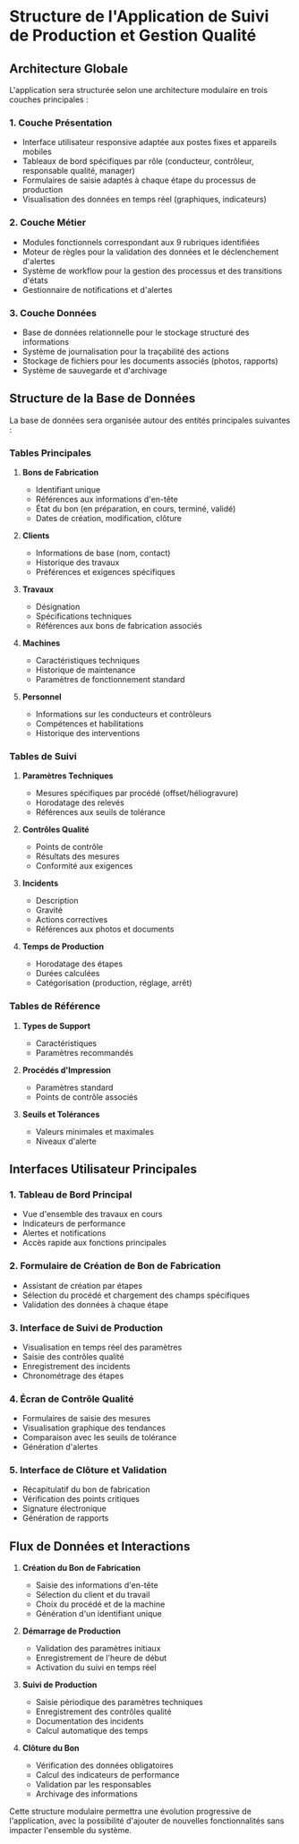 # Structure de l'Application de Suivi de Production et Gestion Qualité

## Architecture Globale

L'application sera structurée selon une architecture modulaire en trois couches principales :

### 1. Couche Présentation
- Interface utilisateur responsive adaptée aux postes fixes et appareils mobiles
- Tableaux de bord spécifiques par rôle (conducteur, contrôleur, responsable qualité, manager)
- Formulaires de saisie adaptés à chaque étape du processus de production
- Visualisation des données en temps réel (graphiques, indicateurs)

### 2. Couche Métier
- Modules fonctionnels correspondant aux 9 rubriques identifiées
- Moteur de règles pour la validation des données et le déclenchement d'alertes
- Système de workflow pour la gestion des processus et des transitions d'états
- Gestionnaire de notifications et d'alertes

### 3. Couche Données
- Base de données relationnelle pour le stockage structuré des informations
- Système de journalisation pour la traçabilité des actions
- Stockage de fichiers pour les documents associés (photos, rapports)
- Système de sauvegarde et d'archivage

## Structure de la Base de Données

La base de données sera organisée autour des entités principales suivantes :

### Tables Principales
1. **Bons de Fabrication**
   - Identifiant unique
   - Références aux informations d'en-tête
   - État du bon (en préparation, en cours, terminé, validé)
   - Dates de création, modification, clôture

2. **Clients**
   - Informations de base (nom, contact)
   - Historique des travaux
   - Préférences et exigences spécifiques

3. **Travaux**
   - Désignation
   - Spécifications techniques
   - Références aux bons de fabrication associés

4. **Machines**
   - Caractéristiques techniques
   - Historique de maintenance
   - Paramètres de fonctionnement standard

5. **Personnel**
   - Informations sur les conducteurs et contrôleurs
   - Compétences et habilitations
   - Historique des interventions

### Tables de Suivi
1. **Paramètres Techniques**
   - Mesures spécifiques par procédé (offset/héliogravure)
   - Horodatage des relevés
   - Références aux seuils de tolérance

2. **Contrôles Qualité**
   - Points de contrôle
   - Résultats des mesures
   - Conformité aux exigences

3. **Incidents**
   - Description
   - Gravité
   - Actions correctives
   - Références aux photos et documents

4. **Temps de Production**
   - Horodatage des étapes
   - Durées calculées
   - Catégorisation (production, réglage, arrêt)

### Tables de Référence
1. **Types de Support**
   - Caractéristiques
   - Paramètres recommandés

2. **Procédés d'Impression**
   - Paramètres standard
   - Points de contrôle associés

3. **Seuils et Tolérances**
   - Valeurs minimales et maximales
   - Niveaux d'alerte

## Interfaces Utilisateur Principales

### 1. Tableau de Bord Principal
- Vue d'ensemble des travaux en cours
- Indicateurs de performance
- Alertes et notifications
- Accès rapide aux fonctions principales

### 2. Formulaire de Création de Bon de Fabrication
- Assistant de création par étapes
- Sélection du procédé et chargement des champs spécifiques
- Validation des données à chaque étape

### 3. Interface de Suivi de Production
- Visualisation en temps réel des paramètres
- Saisie des contrôles qualité
- Enregistrement des incidents
- Chronométrage des étapes

### 4. Écran de Contrôle Qualité
- Formulaires de saisie des mesures
- Visualisation graphique des tendances
- Comparaison avec les seuils de tolérance
- Génération d'alertes

### 5. Interface de Clôture et Validation
- Récapitulatif du bon de fabrication
- Vérification des points critiques
- Signature électronique
- Génération de rapports

## Flux de Données et Interactions

1. **Création du Bon de Fabrication**
   - Saisie des informations d'en-tête
   - Sélection du client et du travail
   - Choix du procédé et de la machine
   - Génération d'un identifiant unique

2. **Démarrage de Production**
   - Validation des paramètres initiaux
   - Enregistrement de l'heure de début
   - Activation du suivi en temps réel

3. **Suivi de Production**
   - Saisie périodique des paramètres techniques
   - Enregistrement des contrôles qualité
   - Documentation des incidents
   - Calcul automatique des temps

4. **Clôture du Bon**
   - Vérification des données obligatoires
   - Calcul des indicateurs de performance
   - Validation par les responsables
   - Archivage des informations

Cette structure modulaire permettra une évolution progressive de l'application, avec la possibilité d'ajouter de nouvelles fonctionnalités sans impacter l'ensemble du système.
